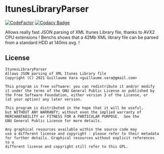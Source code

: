 # ItunesLibraryParser
[![CodeFactor](https://www.codefactor.io/repository/github/amphaal/ituneslibraryparser/badge)](https://www.codefactor.io/repository/github/amphaal/ituneslibraryparser)
[![Codacy Badge](https://app.codacy.com/project/badge/Grade/33cc1a2ab72b410ab6732ce7c6581a08)](https://www.codacy.com/gh/Amphaal/ItunesLibraryParser/dashboard?utm_source=github.com&amp;utm_medium=referral&amp;utm_content=Amphaal/ItunesLibraryParser&amp;utm_campaign=Badge_Grade)

Allows really fast JSON parsing of XML Itunes Library file, thanks to AVX2 CPU extensions ! Benchs shows that a 42Mb XML library file can be parsed from a standard HDD at 140ms avg. !

## License
    ItunesLibraryParser
    Allows JSON parsing of XML Itunes Library file
    Copyright (C) 2021 Guillaume Vara <guillaume.vara@gmail.com>

    This program is free software: you can redistribute it and/or modify
    it under the terms of the GNU General Public License as published by
    the Free Software Foundation, either version 3 of the License, or
    (at your option) any later version.

    This program is distributed in the hope that it will be useful,
    but WITHOUT ANY WARRANTY; without even the implied warranty of
    MERCHANTABILITY or FITNESS FOR A PARTICULAR PURPOSE.  See the
    GNU General Public License for more details.

    Any graphical resources available within the source code may
    use a different license and copyright : please refer to their metadata
    for further details. Graphical resources without explicit references to a
    different license and copyright still refer to this GPL.
